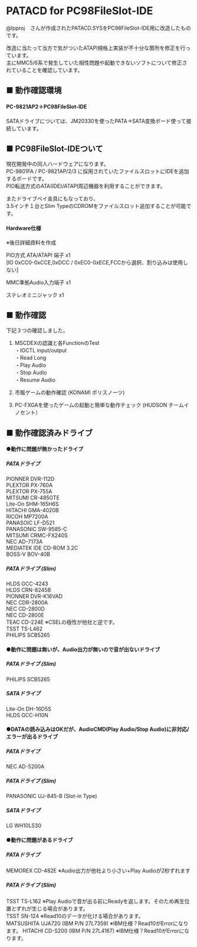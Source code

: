 # PATACD for PC98FileSlot-IDE
@lpproj　さんが作成されたPATACD.SYSをPC98FileSlot-IDE用に改造したものです。


改造に当たって当方で気がついたATAPI規格上実装が不十分な箇所を修正を行っています。  
主にMMC5/6系で発生していた相性問題や起動できないソフトについて修正されていることを確認しています。  

## ■ 動作確認環境
#### PC-9821AP2＋PC98FileSlot-IDE 
SATAドライブについては、JM20330を使ったPATA->SATA変換ボード使って接続しています。  

## ■ PC98FileSlot-IDEついて
現在開発中の同人ハードウェアになります。  
PC-9801FA / PC-9821AP/2/3 に採用されていたファイルスロットにIDEを追加するボードです。  
PIO転送方式のATA(IDE)/ATAPI周辺機器を利用することができます。  
  
またドライブベイ金具にもなっており、  
3.5インチ１台とSlim TypeのCDROMをファイルスロット追加することが可能です。  

#### Hardware仕様
※後日詳細資料を作成

PIO方式 ATA/ATAPI 端子 x1  
[IO 0xCC0-0xCCE,0xDCC / 0xEC0-0xECE,FCCから選択、割り込みは使用しない]  
  
MMC準拠Audio入力端子  x1  
  
ステレオミニジャック  x1    

## ■ 動作確認
下記３つの確認しました。
1. MSCDEXの認識と各FunctionのTest  
   ・IOCTL input/output  
   ・Read Long  
   ・Play Audio  
   ・Stop Audio  
   ・Resume Audio  
   
2. 市販ゲームの動作確認   (KONAMI ポリスノーツ)
3. PC-FXGAを使ったゲームの起動と簡単な動作チェック   (HUDSON チームイノセント）

## ■ 動作確認済みドライブ

#### ●動作に問題が無かったドライブ  
##### PATAドライブ  
PIONNER    DVR-112D  
PLEXTOR    PX-760A  
PLEXTOR    PX-755A  
MITSUMI    CR-485GTE  
Lite-On    SHM-165H6S  
HITACHI    GMA-4020B  
RICOH      MP7200A  
PANASOIC   LF-D521  
PANASONIC  SW-9585-C  
MITSUMI    CRMC-FX240S  
NEC        AD-7173A  
MEDIATEK   IDE CD-ROM 3.2C  
BOSS-V     BOV-40B  

##### PATAドライブ (Slim)
HLDS       GCC-4243  
HLDS       CRN-8245B  
PIONNER    DVR-K16VAD  
NEC        CDR-2800A  
NEC        CD-2800D  
NEC        CD-2800E  
TEAC       CD-224E       ※CSELの極性が他社と逆です。  
TSST       TS-L462   
PHILIPS    SCB5265  

#### ●動作に問題は無いが、Audio出力が無いので音が出ないドライブ
##### PATAドライブ (Slim)
PHILIPS    SCB5265
##### SATAドライブ
Lite-On    DH-16D5S  
HLDS       GCC-H10N  
  
#### ●DATAの読み込みはOKだが、AudioCMD(Play Audio/Stop Audio)に非対応/エラーが出るドライブ  
##### PATAドライブ
NEC        AD-5200A  
##### PATAドライブ (Slim)
PANASONIC  UJ-845-B  (Slot-in Type)
##### SATAドライブ
LG      WH10LS30  
  
#### ●動作に問題があるドライブ  
##### PATAドライブ  
MEMOREX    CD-482E       ※Audio出力が他社より小さい+Play Audioが2秒ずれます
##### PATAドライブ (Slim)  
TSST        TS-L162 ※Play Audioで音が出る前にReadyを返します。そのため再生位置とずれが生じる場合があります。   
TSST        SN-124 ※Read10のデータが化ける場合があります。   
MATSUSHITA  UJA720 (IBM P/N 27L7359) ※IBM仕様？Read10がErrorになります。
HITACHI     CD-S200 (IBM P/N 27L4167) ※IBM仕様？Read10がErrorになります。
 
